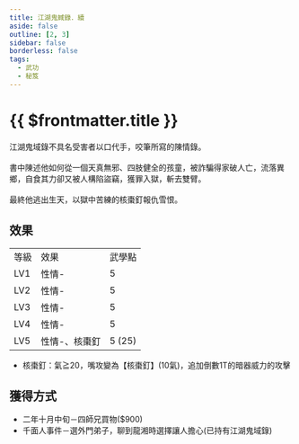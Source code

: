 ```yaml
---
title: 江湖鬼蜮錄．續
aside: false
outline: [2, 3]
sidebar: false
borderless: false
tags:
  - 武功
  - 秘笈
---
```


# {{ $frontmatter.title }}

<BookItemIcon :size="`medium`" :needLink="false" :no="8006" :style="'float: right;'" />

江湖鬼域錄不具名受害者以口代手，咬筆所寫的陳情錄。
<br><br>
書中陳述他如何從一個天真無邪、四肢健全的孩童，被詐騙得家破人亡，流落異鄉，自食其力卻又被人構陷盜竊，獲罪入獄，斬去雙臂。
<br><br>
最終他逃出生天，以獄中苦練的核棗釘報仇雪恨。
<br clear="all" />

## 效果

<table>
    <tr>
        <td>等級</td>
        <td>效果</td>
        <td>武學點</td>
    </tr>
    <tr>
        <td>LV1</td>
        <td>性情-</td>
        <td>5</td>
    </tr>
    <tr>
        <td>LV2</td>
        <td>性情-</td>
        <td>5</td>
    </tr>
    <tr>
        <td>LV3</td>
        <td>性情-</td>
        <td>5</td>
    </tr>
    <tr>
        <td>LV4</td>
        <td>性情-</td>
        <td>5</td>
    </tr>
    <tr>
        <td>LV5</td>
        <td>性情-、核棗釘</td>
        <td>5 (25)</td>
    </tr>
</table>

- 核棗釘：氣≧20，嘴攻變為【核棗釘】(10氣)，追加倒數1T的暗器威力的攻擊

## 獲得方式

- 二年十月中旬－四師兄買物($900)
- 千面人事件－選外門弟子，聊到龍湘時選擇讓人擔心(已持有江湖鬼域錄)

